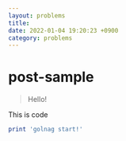 ```yaml
---
layout: problems
title: 
date: 2022-01-04 19:20:23 +0900
category: problems
---
```

# post-sample
> Hello!

This is code
```ruby
print 'golnag start!'
```